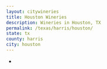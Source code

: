 ```yaml
---
layout: citywineries
title: Houston Wineries
description: Wineries in Houston, TX
permalink: /texas/harris/houston/
state: tx
county: harris
city: houston
---
```

-
